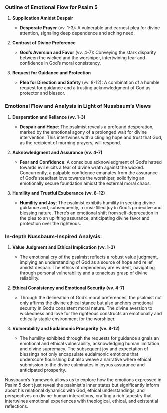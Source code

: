 ### Outline of Emotional Flow for Psalm 5

1. **Supplication Amidst Despair**
   - **Desperate Prayer** (vv. 1-3): A vulnerable and earnest plea for divine attention, signaling deep dependence and aching need.

2. **Contrast of Divine Preference**
   - **God’s Aversion and Favor** (vv. 4-7): Conveying the stark disparity between the wicked and the worshiper, intertwining fear and confidence in God’s moral consistency.

3. **Request for Guidance and Protection**
   - **Plea for Direction and Safety** (vv. 8-12): A combination of a humble request for guidance and a trusting acknowledgment of God as protector and blessor.

### Emotional Flow and Analysis in Light of Nussbaum’s Views

1. **Desperation and Reliance (vv. 1-3)**
   - **Despair and Hope**: The psalmist reveals a profound desperation, marked by the emotional agony of a prolonged wait for divine intervention. This intertwines with a clinging hope and trust that God, as the recipient of morning prayers, will respond.
   
2. **Acknowledgment and Assurance (vv. 4-7)**
   - **Fear and Confidence**: A conscious acknowledgment of God’s hatred towards evil elicits a fear of divine wrath against the wicked. Concurrently, a palpable confidence emanates from the assurance of God’s steadfast love towards the worshiper, solidifying an emotionally secure foundation amidst the external moral chaos.
   
3. **Humility and Trustful Exuberance (vv. 8-12)**
   - **Humility and Joy**: The psalmist exhibits humility in seeking divine guidance and, subsequently, a trust-filled joy in God’s protective and blessing nature. There’s an emotional shift from self-deprecation in the plea to an uplifting assurance, anticipating divine favor and protection over the righteous.

### In-depth Nussbaum-Inspired Analysis:

1. **Value Judgment and Ethical Implication (vv. 1-3)**
   - The emotional cry of the psalmist reflects a robust value judgment, implying an understanding of God as a source of hope and relief amidst despair. The ethics of dependency are evident, navigating through personal vulnerability and a tenacious grasp of divine reliability.
   
2. **Ethical Consistency and Emotional Security (vv. 4-7)**
   - Through the delineation of God’s moral preferences, the psalmist not only affirms the divine ethical stance but also anchors emotional security in God’s consistent moral nature. The divine aversion to wickedness and love for the righteous constructs an emotionally and ethically stable environment for the worshiper.

3. **Vulnerability and Eudaimonic Prosperity (vv. 8-12)**
   - The humility exhibited through the requests for guidance signals an emotional and ethical vulnerability, acknowledging human limitation and divine supremacy. The subsequent joy and expectation of blessings not only encapsulate eudaimonic emotions that underscore flourishing but also weave a narrative where ethical submission to the divine culminates in joyous assurance and anticipated prosperity.

Nussbaum’s framework allows us to explore how the emotions expressed in Psalm 5 don’t just reveal the psalmist's inner states but significantly inform about his relational dynamics with God, ethical understandings, and perspectives on divine-human interactions, crafting a rich tapestry that intertwines emotional experiences with theological, ethical, and existential reflections.

